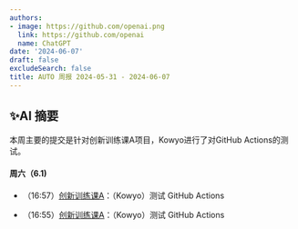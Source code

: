 ```yaml
---
authors:
- image: https://github.com/openai.png
  link: https://github.com/openai
  name: ChatGPT
date: '2024-06-07'
draft: false
excludeSearch: false
title: AUTO 周报 2024-05-31 - 2024-06-07
---
```


## ✨AI 摘要

本周主要的提交是针对创新训练课A项目，Kowyo进行了对GitHub Actions的测试。

#### 周六（6.1) 

- （16:57）[创新训练课A](https://github.com/HITSZ-OpenAuto/AUTO2003A)：（Kowyo）测试 GitHub Actions

- （16:55）[创新训练课A](https://github.com/HITSZ-OpenAuto/AUTO2003A)：（Kowyo）测试 GitHub Actions

